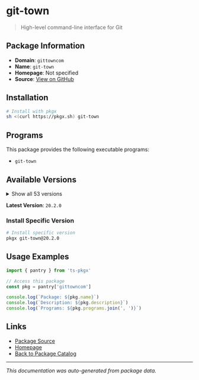 # git-town

> High-level command-line interface for Git

## Package Information

- **Domain**: `gittowncom`
- **Name**: `git-town`
- **Homepage**: Not specified
- **Source**: [View on GitHub](https://github.com/pkgxdev/pantry/tree/main/projects/git-town.com/package.yml)

## Installation

```bash
# Install with pkgx
sh <(curl https://pkgx.sh) git-town
```

## Programs

This package provides the following executable programs:

- `git-town`

## Available Versions

<details>
<summary>Show all 53 versions</summary>

- `20.2.0`, `20.1.0`, `20.0.0`, `19.0.0`, `18.3.2`
- `18.3.1`, `18.3.0`, `18.2.0`, `18.1.0`, `18.0.0`
- `17.3.0`, `17.2.0`, `17.1.1`, `17.1.0`, `17.0.0`
- `16.7.0`, `16.6.1`, `16.6.0`, `16.5.0`, `16.4.1`
- `16.4.0`, `16.3.0`, `16.2.1`, `16.2.0`, `16.1.1`
- `16.1.0`, `16.0.0`, `15.3.0`, `15.2.0`, `15.1.0`
- `15.0.0`, `14.4.1`, `14.4.0`, `14.3.1`, `14.3.0`
- `14.2.3`, `14.2.2`, `14.2.1`, `14.2.0`, `14.1.0`
- `14.0.0`, `13.0.2`, `13.0.1`, `13.0.0`, `12.1.0`
- `12.0.0`, `11.1.0`, `11.0.0`, `10.0.3`, `10.0.2`
- `10.0.1`, `10.0.0`, `9.0.1`

</details>

**Latest Version**: `20.2.0`

### Install Specific Version

```bash
# Install specific version
pkgx git-town@20.2.0
```

## Usage Examples

```typescript
import { pantry } from 'ts-pkgx'

// Access this package
const pkg = pantry['gittowncom']

console.log(`Package: ${pkg.name}`)
console.log(`Description: ${pkg.description}`)
console.log(`Programs: ${pkg.programs.join(', ')}`)
```

## Links

- [Package Source](https://github.com/pkgxdev/pantry/tree/main/projects/git-town.com/package.yml)
- [Homepage](#)
- [Back to Package Catalog](../package-catalog.md)

---

*This documentation was auto-generated from package data.*
